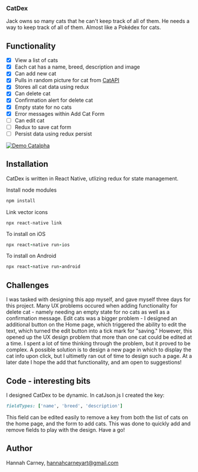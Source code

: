 ### CatDex
Jack owns so many cats that he can't keep track of all of them. He needs a way to keep track of all of them. Almost like a Pokédex for cats.


## Functionality

- [x] View a list of cats
- [x] Each cat has a name, breed, description and image
- [x] Can add new cat
- [x] Pulls in random picture for cat from [CatAPI](https://thecatapi.com/)
- [x] Stores all cat data using redux
- [x] Can delete cat
- [x] Confirmation alert for delete cat
- [x] Empty state for no cats
- [x] Error messages within Add Cat Form
- [ ] Can edit cat
- [ ] Redux to save cat form
- [ ] Persist data using redux persist

[![Demo Catalpha](https://media.giphy.com/media/dWsN2abs3C5Un0bA4b/giphy.gif)](https://www.youtube.com/watch?v=pKzez4-whqY&feature=youtu.be)


## Installation

CatDex is written in React Native, utlizing redux for state management.

Install node modules

```ruby
npm install
```

Link vector icons

```
npx react-native link
```

To install on iOS

```ruby
npx react-native run-ios
```

To install on Android 

```ruby
npx react-native run-android 
```

## Challenges

I was tasked with designing this app myself, and gave myself three days for this project. Many UX problems occured when adding functionality for delete cat - namely needing an empty state for no cats as well as a confirmation message. Edit cats was a bigger problem - I designed an additional button on the Home page, which triggered the ability to edit the text, which turned the edit button into a tick mark for "saving." However, this opened up the UX design problem that more than one cat could be edited at a time. I spent a lot of time thinking through the problem, but it proved to be complex. A possible solution is to design a new page in which to display the cat info upon click, but I ultimetly ran out of time to design such a page. At a later date I hope the add that functionality, and am open to suggestions!

## Code - interesting bits

I designed CatDex to be dynamic. In catJson.js I created the key:
```ruby
fieldTypes: ['name', 'breed', 'description']
```
This field can be edited easily to remove a key from both the list of cats on the home page, and the form to add cats. This was done to quickly add and remove fields to play with the design. Have a go!


## Author

Hannah Carney, hannahcarneyart@gmail.com
